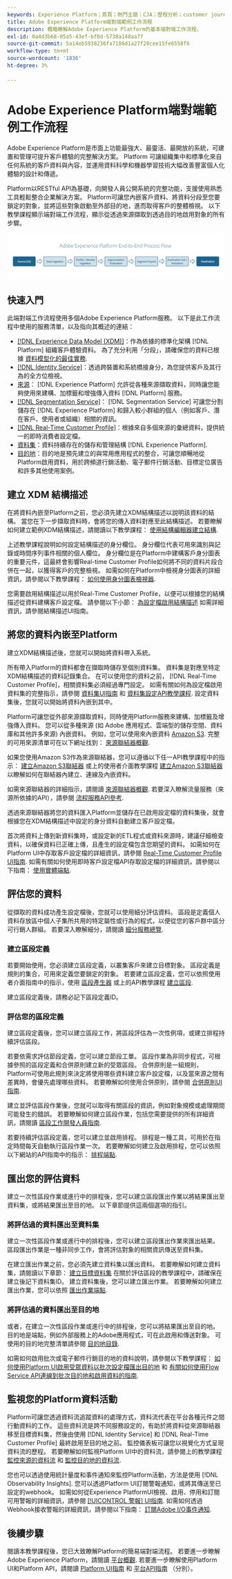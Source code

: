 ```yaml
---
keywords: Experience Platform；首頁；熱門主題；CJA；歷程分析；customer journey analytics；行銷活動協調；協調；客戶歷程；歷程；歷程協調；功能；地區
title: Adobe Experience Platform端對端範例工作流程
description: 概略瞭解Adobe Experience Platform的基本端對端工作流程。
exl-id: 0a4d3b68-05a5-43ef-bf0d-5738a148aa77
source-git-commit: 5a14eb5938236fa7186d1a27f28cee15fe6558f6
workflow-type: tm+mt
source-wordcount: '1836'
ht-degree: 3%

---
```


# Adobe Experience Platform端對端範例工作流程

Adobe Experience Platform是市面上功能最強大、最靈活、最開放的系統，可建置和管理可提升客戶體驗的完整解決方案。  Platform 可讓組織集中和標準化來自任何系統的客戶資料與內容，並運用資料科學和機器學習技術大幅改善豐富個人化體驗的設計和傳遞。

Platform以RESTful API為基礎，向開發人員公開系統的完整功能，支援使用熟悉工具輕鬆整合企業解決方案。 Platform可讓您內嵌客戶資料、將資料分段至您要鎖定的對象，並將這些對象啟動至外部目的地，進而取得客戶的整體檢視。 以下教學課程顯示端對端工作流程，顯示從透過來源擷取到透過目的地啟用對象的所有步驟。

![Experience Platform端對端工作流程](./images/end-to-end-tutorial/platform-end-2-end-workflow.png)

## 快速入門

此端對端工作流程使用多個Adobe Experience Platform服務。 以下是此工作流程中使用的服務清單，以及指向其概述的連結：

- [[!DNL Experience Data Model (XDM)]](../xdm/home.md)：作為依據的標準化架構 [!DNL Platform] 組織客戶體驗資料。 為了充分利用「分段」，請確保您的資料已根據 [資料模型化的最佳實務](../xdm/schema/best-practices.md).
- [[!DNL Identity Service]](../identity-service/home.md)：透過跨裝置和系統橋接身分，為您提供客戶及其行為的全方位檢視。
- [來源](../sources/home.md)： [!DNL Experience Platform] 允許從各種來源擷取資料，同時讓您能夠使用來建構、加標籤和增強傳入資料 [!DNL Platform] 服務。
- [[!DNL Segmentation Service]](../segmentation/home.md)： [!DNL Segmentation Service] 可讓您分割儲存在 [!DNL Experience Platform] 和歸入較小群組的個人（例如客戶、潛在客戶、使用者或組織）相關的資訊。
- [[!DNL Real-Time Customer Profile]](../profile/home.md)：根據來自多個來源的彙總資料，提供統一的即時消費者設定檔。
- [資料集](../catalog/datasets/overview.md)：資料持續存在的儲存和管理結構 [!DNL Experience Platform].
- [目的地](../destinations/home.md)：目的地是預先建立的與常用應用程式的整合，可讓您順暢地從Platform啟用資料，用於跨頻道行銷活動、電子郵件行銷活動、目標定位廣告和許多其他使用案例。

## 建立 XDM 結構描述

在將資料內嵌至Platform之前，您必須先建立XDM結構描述以說明該資料的結構。 當您在下一步擷取資料時，會將您的傳入資料對應至此結構描述。 若要瞭解如何建立範例XDM結構描述，請閱讀以下教學課程： [使用結構編輯器建立結構](../xdm/tutorials/create-schema-ui.md).

上述教學課程說明如何設定結構描述的身分欄位。 身分欄位代表可用來識別與記錄或時間序列事件相關的個人欄位。 身分欄位是在Platform中建構客戶身分圖表的重要元件，這最終會影響Real-time Customer Profile如何將不同的資料片段合併在一起，以獲得客戶的完整檢視。 如需如何在Platform中檢視身分圖表的詳細資訊，請參閱以下教學課程： [如何使用身分圖表檢視器](../identity-service/ui/identity-graph-viewer.md).

您需要啟用結構描述以用於Real-Time Customer Profile，以便可以根據您的結構描述從資料建構客戶設定檔。 請參閱以下小節： [為設定檔啟用結構描述](../xdm/ui/resources/schemas.md#profile) 如需詳細資訊，請參閱結構描述UI指南。

## 將您的資料內嵌至Platform

建立XDM結構描述後，您就可以開始將資料帶入系統。

所有帶入Platform的資料都會在擷取時儲存至個別資料集。 資料集是對應至特定XDM結構描述的資料記錄集合。 在可以使用您的資料之前， [!DNL Real-Time Customer Profile]，相關資料集必須經過專門設定。 如需有關如何為設定檔啟用資料集的完整指示，請參閱 [資料集UI指南](../catalog/datasets/user-guide.md#enable-profile) 和 [資料集設定API教學課程](../profile/tutorials/dataset-configuration.md). 設定資料集後，您就可以開始將資料內嵌到其中。

Platform可讓您從外部來源擷取資料，同時使用Platform服務來建構、加標籤及增強傳入資料。 您可以從多種來源 (如 Adobe 應用程式、雲端型的儲存空間、資料庫和其他許多來源) 內嵌資料。 例如，您可以使用來內嵌資料 [Amazon S3](../sources/tutorials/api/create/cloud-storage/s3.md). 完整的可用來源清單可在以下網址找到： [來源聯結器概觀](../sources/home.md).

如果您使用Amazon S3作為來源聯結器，您可以遵循以下任一API教學課程中的指示： [建立Amazon S3聯結器](../sources/tutorials/api/create/cloud-storage/s3.md) 或上的使用者介面教學課程 [建立Amazon S3聯結器](../sources/tutorials/ui/create/cloud-storage/s3.md) 以瞭解如何在聯結器內建立、連線及內嵌資料。

如需來源聯結器的詳細指示，請閱讀 [來源聯結器概觀](../sources/home.md). 若要深入瞭解流量服務（來源所依據的API），請參閱 [流程服務API參考](https://www.adobe.io/experience-platform-apis/references/flow-service/).

透過來源聯結器將您的資料匯入Platform並儲存在已啟用設定檔的資料集後，就會根據您在XDM結構描述中設定的身分資料自動建立客戶設定檔。

首次將資料上傳到新資料集時，或設定新的ETL程式或資料來源時，建議仔細檢查資料，以確保資料已正確上傳，且產生的設定檔包含您期望的資料。 如需如何在Platform UI中存取客戶設定檔的詳細資訊，請參閱 [Real-Time Customer Profile UI指南](../profile/ui/user-guide.md). 如需有關如何使用即時客戶設定檔API存取設定檔的詳細資訊，請參閱以下指南： [使用實體端點](../profile/api/entities.md).

## 評估您的資料

從擷取的資料成功產生設定檔後，您就可以使用細分評估資料。 區段是定義個人資料存放區中個人子集所共用的特定屬性或行為的程式，以便從您的客戶群中區分可行銷人群組。 若要深入瞭解細分，請閱讀 [細分服務總覽](../segmentation/home.md).

### 建立區段定義

若要開始使用，您必須建立區段定義，以叢集客戶來建立目標對象。 區段定義是規則的集合，可用來定義您要鎖定的對象。 若要建立區段定義，您可以依照使用者介面指南中的指示，使用 [區段產生器](../segmentation/ui/segment-builder.md) 或上的API教學課程 [建立區段](../segmentation/tutorials/create-a-segment.md).

建立區段定義後，請務必記下區段定義ID。

### 評估您的區段定義

建立區段定義後，您可以建立區段工作，將區段評估為一次性例項，或建立排程持續評估區段。

若要依需求評估節段定義，您可以建立節段工單。 區段作業為非同步程式，可根據參照的區段定義和合併原則建立新的受眾區段。 合併原則是一組規則，Platform可使用此規則來決定將使用哪些資料建立客戶設定檔，以及當來源之間有差異時，會優先處理哪些資料。 若要瞭解如何使用合併原則，請參閱 [合併原則UI指南](../profile/merge-policies/ui-guide.md).

建立並評估區段作業後，您就可以取得有關區段的資訊，例如對象規模或處理期間可能發生的錯誤。 若要瞭解如何建立區段作業，包括您需要提供的所有詳細資訊，請閱讀 [區段工作開發人員指南](../segmentation/api/segment-jobs.md).

若要持續評估區段定義，您可以建立並啟用排程。 排程是一種工具，可用於在指定時間每天自動執行區段作業一次。 若要瞭解如何建立及啟用排程，您可以依照以下網站的API指南中的指示： [排程端點](../segmentation/api/schedules.md).

## 匯出您的評估資料

建立一次性區段作業或進行中的排程後，您可以建立區段匯出作業以將結果匯出至資料集，或將結果匯出至目的地。 以下章節提供這兩個選項的指引。

### 將評估過的資料匯出至資料集

建立一次性區段作業或進行中的排程後，您可以建立區段匯出作業來匯出結果。 區段匯出作業是一種非同步工作，會將評估對象的相關資訊傳送至資料集。

在建立匯出作業之前，您必須先建立資料集以匯出資料。 若要瞭解如何建立資料集，請閱讀以下章節： [建立目標資料集](../segmentation/tutorials/evaluate-a-segment.md#create-dataset) 在關於評估區段的教學課程中，請確保在建立後記下資料集ID。 建立資料集後，您可以建立匯出作業。 若要瞭解如何建立匯出作業，您可以依照 [匯出作業端點](../segmentation/api/export-jobs.md).

### 將評估過的資料匯出至目的地

或者，在建立一次性區段作業或進行中的排程後，您可以將結果匯出至目的地。 目的地是端點，例如外部服務上的Adobe應用程式，可在此啟用和傳送對象。 可使用的目的地完整清單請參閱 [目的地目錄](../destinations/catalog/overview.md).

如需如何啟用批次或電子郵件行銷目的地的資料說明，請參閱以下教學課程： [如何使用Platform UI啟用受眾資料以批次設定檔匯出目的地](../destinations/ui/activate-batch-profile-destinations.md) 和 [有關如何使用Flow Service API連線到批次目的地和啟用資料的指南](../destinations/api/connect-activate-batch-destinations.md).

## 監視您的Platform資料活動

Platform可讓您透過資料流追蹤資料的處理方式，資料流代表在平台各種元件之間行動資料的工作。 這些資料流是跨不同服務設定的，有助於將資料從來源聯結器移至目標資料集，然後由使用 [!DNL Identity Service] 和 [!DNL Real-Time Customer Profile] 最終啟用至目的地之前。 監控儀表板可讓您以視覺化方式呈現資料流的歷程。 若要瞭解如何監視Platform UI中的資料流，請參閱上的教學課程 [監控來源的資料流](../dataflows/ui/monitor-sources.md) 和 [監控目的地的資料流](../dataflows/ui/monitor-destinations.md).

您也可以透過使用統計量度和事件通知來監控Platform活動，方法是使用 [!DNL Observability Insights]. 您可以透過Platform UI訂閱警報通知，或將其傳送至已設定的webhook。 如需如何從Experience PlatformUI檢視、啟用、停用和訂閱可用警報的詳細資訊，請參閱 [[!UICONTROL 警報] UI指南](../observability/alerts/ui.md). 如需如何透過Webhook接收警報的詳細資訊，請參閱以下指南： [訂閱Adobe I/O事件通知](../observability/alerts/subscribe.md).

## 後續步驟

閱讀本教學課程後，您已大致瞭解Platform的簡易端對端流程。 若要進一步瞭解Adobe Experience Platform，請閱讀 [平台概觀](./home.md). 若要進一步瞭解使用Platform UI和Platform API，請閱讀 [Platform UI指南](./ui-guide.md) 和 [平台API指南](./api-guide.md) （分別）。
